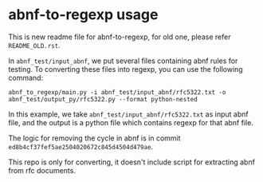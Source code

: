 # abnf-to-regexp usage
This is new readme file for abnf-to-regexp, for old one, please refer `README_OLD.rst`.

In `abnf_test/input_abnf`, we put several files containing abnf rules for testing. To converting these files into regexp, you can use the following command:
```
abnf_to_regexp/main.py -i abnf_test/input_abnf/rfc5322.txt -o abnf_test/output_py/rfc5322.py --format python-nested
```
In this example, we take `abnf_test/input_abnf/rfc5322.txt` as input abnf file, and the output is a python file which contains regexp for that abnf file.

The logic for removing the cycle in abnf is in commit `ed8b4cf37fef5ae2504020672c845d4504d479ae`.

This repo is only for converting, it doesn't include script for extracting abnf from rfc documents.
